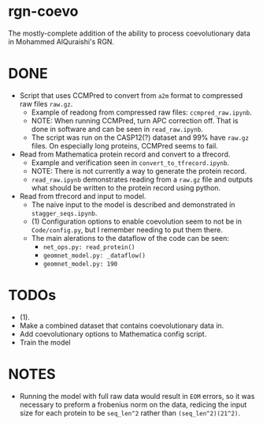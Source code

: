 # rgn-coevo
The mostly-complete addition of the ability to process coevolutionary data in Mohammed AlQuraishi's RGN.


# DONE
- Script that uses CCMPred to convert from `a2m` format to compressed raw files `raw.gz`.
    - Example of readong from compressed raw files: `ccmpred_raw.ipynb`.
    - NOTE: When running CCMPred, turn APC correction off. That is done in software and can be seen in `read_raw.ipynb`.
    - The script was run on the CASP12(?) dataset and 99% have `raw.gz` files. On especially long proteins, CCMPred seems to fail.
- Read from Mathematica protein record and convert to a tfrecord.
    - Example and verification seen in `convert_to_tfrecord.ipynb`.
    - NOTE: There is not currently a way to generate the protein record.
    - `read_raw.ipynb` demonstrates reading from a `raw.gz` file and outputs what should be written to the protein record using python.
- Read from tfrecord and input to model.
    - The naive input to the model is described and demonstrated in `stagger_seqs.ipynb`.
    - (1) Configuration options to enable coevolution seem to not be in `Code/config.py`, but I remember needing to put them there.
    - The main alerations to the dataflow of the code can be seen:
        - `net_ops.py: read_protein()`
        - `geomnet_model.py: _dataflow()`
        - `geomnet_model.py: 190`

# TODOs
- (1).
- Make a combined dataset that contains coevolutionary data in. 
- Add coevolutionary options to Mathematica config script.
- Train the model

# NOTES
- Running the model with full raw data would result in `EOM` errors, so it was necessary to preform a frobenius norm on the data, redicing the input size for each protein to be `seq_len^2` rather than `(seq_len^2)(21^2)`.
